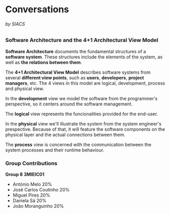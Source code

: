# Conversations 
###### by SIACS

### Software Architecture and the 4+1 Architectural View Model

**Software Architecture** documents the fundamental structures of a **software system**. These structures include the elements of the system, as well as **the relations between them**.

The **4+1 Architectural View Model** describes software systems from several **different view points**, such as **users**, **developers**, **project managers**, etc. The 4 views in this model are logical, development, process and physical view.

In the **development** view we model the software from the programmer's perspective, so it centers around the software management.

The **logical** view represents the funcionalities provided for the end-user.

In the **physical** view we'll illustrate the system from the system engineer's prespective. Because of that, it will feature the software components on the physical layer and the actual connections between them.

The **process** view is concerned with the communication between the system processes and their runtime behaviour.

### Group Contributions
**Group 8 3MIEIC01**
- António Melo 20%
- José Carlos Coutinho 20%
- Miguel Pires 20%
- Daniela Sá 20%
- João Moranguinho 20%

